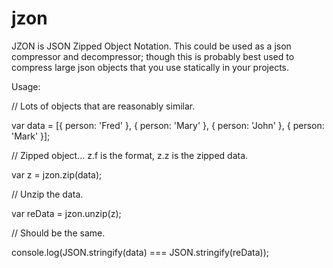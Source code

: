 # jzon
JZON is JSON Zipped Object Notation.  This could be used as a json compressor and decompressor; though this is probably best used to compress large json objects that you use statically in your projects.

Usage:

// Lots of objects that are reasonably similar.

var data = [{ person: 'Fred' }, { person: 'Mary' }, { person: 'John' }, { person: 'Mark' }];

// Zipped object... z.f is the format, z.z is the zipped data.

var z = jzon.zip(data);

// Unzip the data.

var reData = jzon.unzip(z);

// Should be the same.

console.log(JSON.stringify(data) === JSON.stringify(reData));
